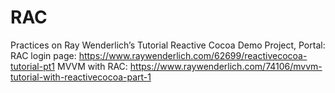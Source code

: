 # RAC
Practices on Ray Wenderlich’s Tutorial
Reactive Cocoa Demo Project, Portal:
RAC login page: https://www.raywenderlich.com/62699/reactivecocoa-tutorial-pt1 
MVVM with RAC: https://www.raywenderlich.com/74106/mvvm-tutorial-with-reactivecocoa-part-1
